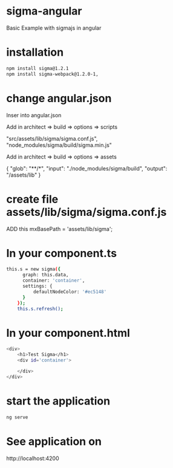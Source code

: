 # sigma-angular
Basic Example with sigmajs in angular
# installation
```bash
npm install sigma@1.2.1
npm install sigma-webpack@1.2.0-1,
```
# change angular.json
Inser into angular.json 

Add in  architect => build => options => scripts 

"src/assets/lib/sigma/sigma.conf.js",
"node_modules/sigma/build/sigma.min.js"

Add in architect => build => options => assets

{ "glob": "**/*", "input": "./node_modules/sigma/build", "output": "/assets/lib" }

# create file assets/lib/sigma/sigma.conf.js

ADD this 
mxBasePath = 'assets/lib/sigma';

# In your component.ts
```bash
this.s = new sigma({
      graph: this.data,
      container: 'container',
      settings: {
          defaultNodeColor: '#ec5148'
      }
    });
    this.s.refresh();
```
# In your component.html
```bash
<div>
    <h1>Test Sigma</h1>
    <div id='container'>

    </div>
</div>
```

# start the application
```bash
ng serve
```
# See application on

http://localhost:4200


